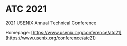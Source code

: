 # ATC 2021

2021 USENIX Annual Technical Conference

Homepage: [https://www.usenix.org/conference/atc21](https://www.usenix.org/conference/atc21)
